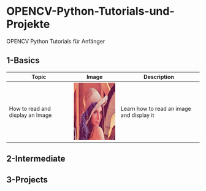 # OPENCV-Python-Tutorials-und-Projekte
OPENCV Python Tutorials für Anfänger

## 1-Basics 
|  Topic        |  Image        |  Description      | 
|  ------------ | ------------  | ------------      |
|How to read and display an Image|<img src="https://github.com/ELMehdiNaor/OPENCV-Python-Tutorials-und-Projekte/blob/main/Resources/lena.png" width="150" height="150">|Learn how to read an image and display it|

 
## 2-Intermediate 

## 3-Projects 
